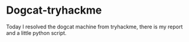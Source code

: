 # Dogcat-tryhackme
Today I resolved the dogcat machine from tryhackme, there is my report and a little python script.
